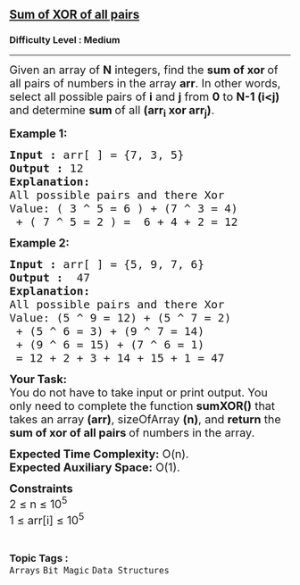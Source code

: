<h2><a href="https://www.geeksforgeeks.org/problems/sum-of-xor-of-all-pairs0723/1?page=4&category=Arrays,Strings&difficulty=Medium&status=unsolved&sortBy=submissions">Sum of XOR of all pairs</a></h2><h3>Difficulty Level : Medium</h3><hr><div class="problems_problem_content__Xm_eO"><p><span style="font-size: 20px;">Given an array of <strong>N</strong> integers, find the <strong>sum of xor </strong>of all pairs of numbers in the array <strong>arr</strong>. In other words, select all possible pairs of <strong>i</strong> and <strong>j</strong> from <strong>0</strong> to <strong>N-1 (i&lt;j)</strong> and determine <strong>sum </strong>of all <strong>(arr<sub>i</sub> xor arr<sub>j</sub>)</strong>.</span></p>
<p><span style="font-size: 20px;"><strong>Example 1:</strong></span></p>
<pre><span style="font-size: 20px;"><strong>Input :</strong> arr[ ] = {7, 3, 5}
<strong>Output :</strong> 12
<strong>Explanation:</strong>
All possible pairs and there Xor
Value: ( 3 ^ 5 = 6 ) + (7 ^ 3 = 4)
 + ( 7 ^ 5 = 2 ) =  6 + 4 + 2 = 12
</span></pre>
<p><span style="font-size: 20px;"><strong>Example 2:</strong></span></p>
<pre><span style="font-size: 20px;"><strong>Input :</strong> arr[ ] = {5, 9, 7, 6} <strong>
Output :</strong>  47<br><strong>Explanation:<br></strong>All possible pairs and there Xor<br>Value: (5 ^ 9 = 12) + (5 ^ 7 = 2)<br> + (5 ^ 6 = 3) + (9 ^ 7 = 14)<br> + (9 ^ 6 = 15) + (7 ^ 6 = 1)<br> = 12 + 2 + 3 + 14 + 15 + 1 = 47</span></pre>
<p><span style="font-size: 20px;"><strong>Your Task:</strong><br>You do not have to take input or print output. You only need to complete the function <strong>sumXOR()</strong> that takes an array <strong>(arr)</strong>, sizeOfArray <strong>(n)</strong>, and <strong>return</strong>&nbsp;the <strong>sum of xor of all pairs </strong>of numbers in the array.</span></p>
<p><span style="font-size: 20px;"><strong>Expected Time Complexity:</strong> O(n).<br><strong>Expected Auxiliary Space:</strong>&nbsp;O(1).</span></p>
<p><span style="font-size: 20px;"><strong>Constraints</strong><br>2 ≤ n ≤ 10<sup>5</sup><br>1 ≤ arr[i] ≤ 10<sup>5 </sup></span></p></div><br><p><span style=font-size:18px><strong>Topic Tags : </strong><br><code>Arrays</code>&nbsp;<code>Bit Magic</code>&nbsp;<code>Data Structures</code>&nbsp;